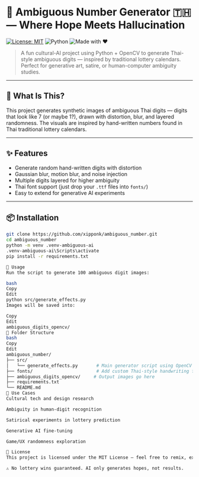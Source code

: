 # 🔢 Ambiguous Number Generator 🇹🇭 — Where Hope Meets Hallucination

[![License: MIT](https://img.shields.io/badge/License-MIT-yellow.svg)](https://opensource.org/licenses/MIT)
![Python](https://img.shields.io/badge/python-3.8+-blue.svg)
![Made with ❤️](https://img.shields.io/badge/Made%20with-%E2%9D%A4-red)

> A fun cultural-AI project using Python + OpenCV to generate Thai-style ambiguous digits — inspired by traditional lottery calendars. Perfect for generative art, satire, or human-computer ambiguity studies.

---

## 🧠 What Is This?

This project generates synthetic images of ambiguous Thai digits — digits that look like 7 (or maybe 1?), drawn with distortion, blur, and layered randomness. The visuals are inspired by hand-written numbers found in Thai traditional lottery calendars.

---

## ✨ Features

- Generate random hand-written digits with distortion
- Gaussian blur, motion blur, and noise injection
- Multiple digits layered for higher ambiguity
- Thai font support (just drop your `.ttf` files into `fonts/`)
- Easy to extend for generative AI experiments

---

## 📦 Installation

```bash
git clone https://github.com/xipponk/ambiguous_number.git
cd ambiguous_number
python -m venv .venv-ambiguous-ai
.venv-ambiguous-ai\Scripts\activate
pip install -r requirements.txt

🚀 Usage
Run the script to generate 100 ambiguous digit images:

bash
Copy
Edit
python src/generate_effects.py
Images will be saved into:

Copy
Edit
ambiguous_digits_opencv/
📁 Folder Structure
bash
Copy
Edit
ambiguous_number/
├── src/
│   └── generate_effects.py       # Main generator script using OpenCV + PIL
├── fonts/                        # Add custom Thai-style handwriting fonts here
├── ambiguous_digits_opencv/     # Output images go here
├── requirements.txt
└── README.md
🎯 Use Cases
Cultural tech and design research

Ambiguity in human-digit recognition

Satirical experiments in lottery prediction

Generative AI fine-tuning

Game/UX randomness exploration

📜 License
This project is licensed under the MIT License — feel free to remix, expand, or spiritualize responsibly.

⚠️ No lottery wins guaranteed. AI only generates hopes, not results.